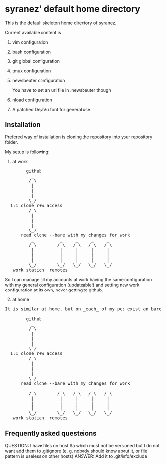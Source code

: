 syranez' default home directory
===============================

This is the default skeleton home directory of syranez.

Current available content is

1. vim configuration
2. bash configuration
3. git global configuration
4. tmux configuration
5. newsbeuter configuration

    You have to set an url file in .newsbeuter though
6. nload configuration
7. A patched DejaVu font for general use.


Installation
------------

Prefered way of installation is cloning the repository into your repository folder. 

My setup is following:

1. at work

<pre>
        github
          _
         / \
          |
          |
          |
         \_/
  1:1 clone r+w access
         / \
          |
          |
          |
         \_/
      read clone --bare with my changes for work
          _          _     _     _     _
         / \        / \   / \   / \   / \
          |          |     |     |     |
          |          |     |     |     |
          |          |     |     |     |
         \_/        \_/   \_/   \_/   \_/
   work station  remotes
</pre>

So I can manage all my accounts at work having the same configuration with my general configuration (updateable!) and setting new work configuration at its own, never getting to github.

2. at home

<pre>
It is similar at home, but on _each_ of my pcs exist an bare repository.

        github
          _
         / \
          |
          |
          |
         \_/
  1:1 clone r+w access
         / \
          |
          |
          |
         \_/
      read clone --bare with my changes for work
          _          _     _     _     _
         / \        / \   / \   / \   / \
          |          |     |     |     |
          |          |     |     |     |
          |          |     |     |     |
         \_/        \_/   \_/   \_/   \_/
   work station  remotes
</pre>

Frequently asked questeions
---------------------------

QUESTION: I have files on host $a which must not be versioned but I do not want add them to .gitignore (e. g. nobody should know about it, or file pattern is useless on other hosts)
ANSWER: Add it to .git/info/exclude
